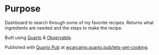 # Purpose

Dashboard to search through some of my favorite recipes.
Returns what ingredients are needed and the steps to make the recipe.

Built using [Quarto](quarto.org) & [Observable](observablehq.com).

Published with [Quarto Pub](quartopub.com) at [wcarcamo.quarto.pub/lets-get-cooking](https://wcarcamo.quarto.pub/lets-get-cooking/).